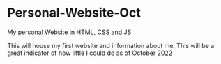 # Personal-Website-Oct

My personal Website in HTML, CSS and JS

This will house my first website and information about me. This will be a great indicator of how little I could do as of October 2022
